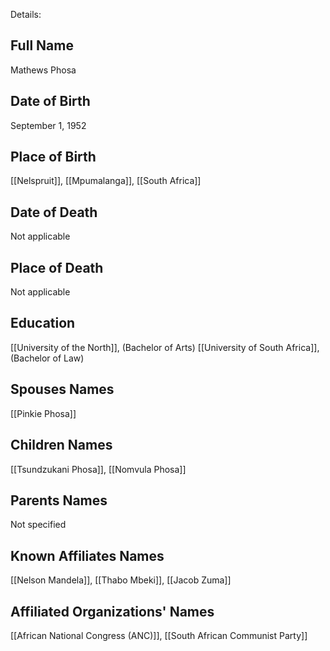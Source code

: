 Details: 

## Full Name
Mathews Phosa

## Date of Birth
September 1, 1952

## Place of Birth
[[Nelspruit]], [[Mpumalanga]], [[South Africa]]

## Date of Death
Not applicable

## Place of Death
Not applicable

## Education
[[University of the North]], (Bachelor of Arts)
[[University of South Africa]], (Bachelor of Law)

## Spouses Names
[[Pinkie Phosa]]

## Children Names
[[Tsundzukani Phosa]], [[Nomvula Phosa]]

## Parents Names
Not specified

## Known Affiliates Names
[[Nelson Mandela]], [[Thabo Mbeki]], [[Jacob Zuma]]

## Affiliated Organizations' Names
[[African National Congress (ANC)]], [[South African Communist Party]]

